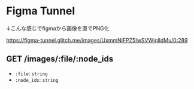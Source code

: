 Figma Tunnel
===

↓こんな感じでfigmaから画像を直でPNG化

https://figma-tunnel.glitch.me/images/UxmmNlFPZ5IwSVWjqlldMu/0:289

## GET /images/:file/:node_ids

* `:file`: `string`
* `:node_ids`: `string`
